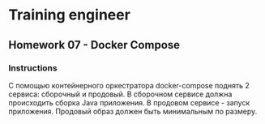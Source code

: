 # Training engineer

## Homework 07 - Docker Compose

### Instructions

С помощью контейнерного оркестратора docker-compose поднять
2 сервиса: сборочный и продовый. В сборочном сервисе должна
происходить сборка Java приложения. В продовом сервисе -
запуск приложения. Продовый образ должен быть минимальным
по размеру.
